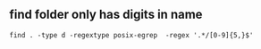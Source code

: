 ## find folder only has digits in name

```
find . -type d -regextype posix-egrep  -regex '.*/[0-9]{5,}$'
```
